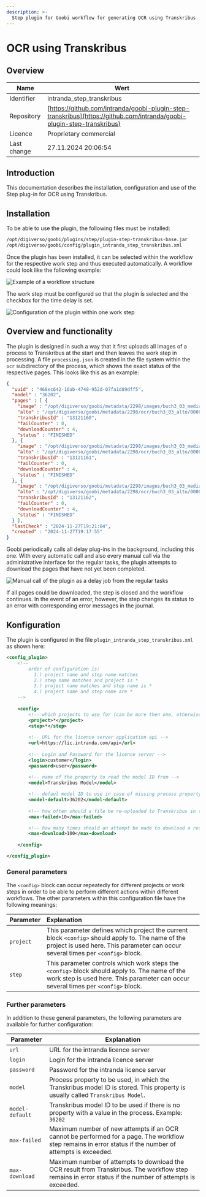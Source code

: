 ```yaml
---
description: >-
  Step plugin for Goobi workflow for generating OCR using Transkribus
---
```


# OCR using Transkribus

## Overview

Name                     | Wert
-------------------------|-----------
Identifier               | intranda_step_transkribus
Repository               | [https://github.com/intranda/goobi-plugin-step-transkribus](https://github.com/intranda/goobi-plugin-step-transkribus)
Licence              | Proprietary commercial 
Last change    | 27.11.2024 20:06:54


## Introduction
This documentation describes the installation, configuration and use of the Step plug-in for OCR using Transkribus.

## Installation
To be able to use the plugin, the following files must be installed:

```bash
/opt/digiverso/goobi/plugins/step/plugin-step-transkribus-base.jar
/opt/digiverso/goobi/config/plugin_intranda_step_transkribus.xml
```

Once the plugin has been installed, it can be selected within the workflow for the respective work step and thus executed automatically. A workflow could look like the following example:

![Example of a workflow structure](images/goobi-plugin-step-transkribus_screen1_de.png)

The work step must be configured so that the plugin is selected and the checkbox for the time delay is set.

![Configuration of the plugin within one work step](images/goobi-plugin-step-transkribus_screen2_de.png)


## Overview and functionality
The plugin is designed in such a way that it first uploads all images of a process to Transkribus at the start and then leaves the work step in processing. A file `processing.json` is created in the file system within the `ocr` subdirectory of the process, which shows the exact status of the respective pages. This looks like this as an example:

```json
{
  "uuid" : "468ec642-10ab-4748-952d-07fa1d89dff5",
  "model" : "36202",
  "pages" : [ {
    "image" : "/opt/digiverso/goobi/metadata/2298/images/buch3_03_media/00000010.jpg",
    "alto" : "/opt/digiverso/goobi/metadata/2298/ocr/buch3_03_alto/00000010.xml",
    "transkribusId" : "13121160",
    "failCounter" : 0,
    "downloadCounter" : 4,
    "status" : "FINISHED"
  }, {
    "image" : "/opt/digiverso/goobi/metadata/2298/images/buch3_03_media/00000011.jpg",
    "alto" : "/opt/digiverso/goobi/metadata/2298/ocr/buch3_03_alto/00000011.xml",
    "transkribusId" : "13121161",
    "failCounter" : 0,
    "downloadCounter" : 4,
    "status" : "FINISHED"
  }, {
    "image" : "/opt/digiverso/goobi/metadata/2298/images/buch3_03_media/00000012.jpg",
    "alto" : "/opt/digiverso/goobi/metadata/2298/ocr/buch3_03_alto/00000012.xml",
    "transkribusId" : "13121162",
    "failCounter" : 0,
    "downloadCounter" : 4,
    "status" : "FINISHED"
  } ],
  "lastCheck" : "2024-11-27T19:21:04",
  "created" : "2024-11-27T19:17:55"
}
```

Goobi periodically calls all delay plug-ins in the background, including this one. With every automatic call and also every manual call via the administrative interface for the regular tasks, the plugin attempts to download the pages that have not yet been completed.

![Manual call of the plugin as a delay job from the regular tasks](images/goobi-plugin-step-transkribus_screen3_de.png)


If all pages could be downloaded, the step is closed and the workflow continues. In the event of an error, however, the step changes its status to an error with corresponding error messages in the journal.


## Konfiguration
The plugin is configured in the file `plugin_intranda_step_transkribus.xml` as shown here:

```xml
<config_plugin>
    <!--
        order of configuration is:
          1.) project name and step name matches
          2.) step name matches and project is *
          3.) project name matches and step name is *
          4.) project name and step name are *
	-->
    
    <config>
        <!-- which projects to use for (can be more then one, otherwise use *) -->
        <project>*</project>
        <step>*</step>
        
       	<!-- URL for the licence server application api -->
		<url>https://lic.intranda.com/api</url>
	
		<!-- Login and Password for the licence server -->
		<login>customer</login>
		<password>user</password>
    
    	<!-- name of the property to read the model ID from -->
    	<model>Transkribus Model</model>

		<!-- defaul model ID to use in case of missing process property -->
    	<model-default>36202</model-default>
    	
		<!-- how often should a file be re-uploaded to Transkribus in the event of an error?  -->
    	<max-failed>10</max-failed>

    	<!-- how many times should an attempt be made to download a result file before it is deemed to have failed? -->
    	<max-download>100</max-download>
    
    </config>

</config_plugin>

```

### General parameters 
The `<config>` block can occur repeatedly for different projects or work steps in order to be able to perform different actions within different workflows. The other parameters within this configuration file have the following meanings: 

| Parameter | Explanation | 
| :-------- | :---------- | 
| `project` | This parameter defines which project the current block `<config>` should apply to. The name of the project is used here. This parameter can occur several times per `<config>` block. | 
| `step` | This parameter controls which work steps the `<config>` block should apply to. The name of the work step is used here. This parameter can occur several times per `<config>` block. | 


### Further parameters 
In addition to these general parameters, the following parameters are available for further configuration: 


Parameter         | Explanation
------------------|----------------------------------------
`url`             | URL for the intranda licence server
`login`           | Login for the intranda licence server
`password`        | Password for the intranda licence server
`model`           | Process property to be used, in which the Transkribus model ID is stored. This property is usually called `Transkribus Model`.
`model-default`   | Transkribus model ID to be used if there is no property with a value in the process. Example: `36202`
`max-failed`      | Maximum number of new attempts if an OCR cannot be performed for a page. The workflow step remains in error status if the number of attempts is exceeded.
`max-download`    | Maximum number of attempts to download the OCR result from Transkribus. The workflow step remains in error status if the number of attempts is exceeded.